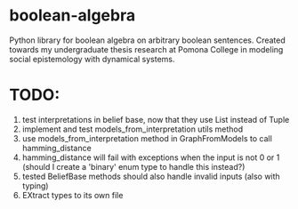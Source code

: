 # boolean-algebra
Python library for boolean algebra on arbitrary boolean sentences. Created towards my undergraduate thesis research at Pomona College in modeling social epistemology with dynamical systems.



# TODO:
1. test interpretations in belief base, now that they use List instead of Tuple
2. implement and test models_from_interpretation utils method
3. use models_from_interpretation method in GraphFromModels to call hamming_distance
4. hamming_distance will fail with exceptions when the input is not 0 or 1 (should I create a 'binary' enum type to handle this instead?)
5. tested BeliefBase methods should also handle invalid inputs (also with typing)
6. EXtract types to its own file
